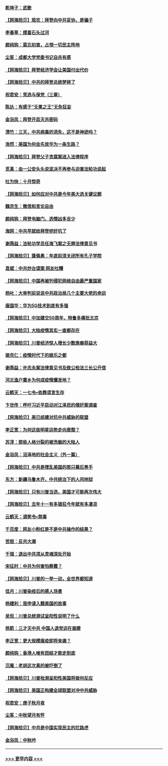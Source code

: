 #### [乾坤子：武歌](../pages/nsc993/n12493391.md?t=10222051) 
#### [【网海拾贝】班农：拜登向中共妥协，是骗子](../pages/nsc993/n12492877.md?t=10222051) 
#### [李春草：摸着石头过河](../pages/nsc993/n12491121.md?t=10222051) 
#### [颜纯钩：莫忘初衷，占领一切民主阵地](../pages/nsc993/n12490965.md?t=10222051) 
#### [尘客：成都大学党委书记自杀有感](../pages/nsc993/n12490950.md?t=10222051) 
#### [【网海拾贝】拜登经济学会让美国付出代价](../pages/nsc993/n12489662.md?t=10222051) 
#### [【网海拾贝】中共的拜登总统梦碎了](../pages/nsc993/n12487896.md?t=10222051) 
#### [祝君安：竞选与保党（三章）](../pages/nsc993/n12487258.md?t=10222051) 
#### [陈达：有感于“无冕之王”无免狂妄](../pages/nsc993/n12485133.md?t=10222051) 
#### [金浴凤：拜登开启灭共密码](../pages/nsc993/n12485125.md?t=10222051) 
#### [清竹：三天，中共病毒的消失，这不是神迹吗？](../pages/nsc993/n12485027.md?t=10222051) 
#### [浩然：美国为何会先放华为一条生路？](../pages/nsc993/n12484997.md?t=10222051) 
#### [【网海拾贝】拜登父子贪腐案进入法律程序](../pages/nsc993/n12484957.md?t=10222051) 
#### [觅真：由一公安头头说坚决不再参与迫害法轮功说起](../pages/nsc993/n12484212.md?t=10222051) 
#### [吐为快：十月惊奇](../pages/nsc993/n12484172.md?t=10222051) 
#### [【网海拾贝】如何应对中共是今年美大选关键议题](../pages/nsc993/n12483755.md?t=10222051) 
#### [魏京生：微信和言论自由](../pages/nsc993/n12483372.md?t=10222051) 
#### [颜纯钩：拜登电脑门，选情凶多吉少](../pages/nsc993/n12482666.md?t=10222051) 
#### [海网：中共早就给拜登挖好坑了](../pages/nsc993/n12482660.md?t=10222051) 
#### [谢燕益：法轮功学员任海飞案之无罪法律意见书](../pages/nsc993/n12482512.md?t=10222051) 
#### [【网海拾贝】蓬佩奥：年底前须关闭所有孔子学院](../pages/nsc993/n12482443.md?t=10222051) 
#### [袁斌：中共炒台谍案 网友吐糟](../pages/nsc993/n12481564.md?t=10222051) 
#### [【网海拾贝】中国再被列侵犯网络自由最严重国家](../pages/nsc993/n12479643.md?t=10222051) 
#### [杨叱：大审判前说说中共政治局几个主要大佬的命运](../pages/nsc993/n12477527.md?t=10222051) 
#### [唐国华：华为5G技术到底有多强](../pages/nsc993/n12477483.md?t=10222051) 
#### [【网海拾贝】中加建交50周年，特鲁多痛批北京](../pages/nsc993/n12476892.md?t=10222051) 
#### [【网海拾贝】大陆疫情其实一直都存在](../pages/nsc993/n12473948.md?t=10222051) 
#### [【网海拾贝】川普经济惊人增长少数族裔获益大](../pages/nsc993/n12471565.md?t=10222051) 
#### [骆克仁：疫情时代下的娱乐之都](../pages/nsc993/n12471312.md?t=10222051) 
#### [谢燕益：许志永案法律意见书及致公检法三长公开信](../pages/nsc993/n12470870.md?t=10222051) 
#### [河北渔户寨乡为何成疫情爆发地？](../pages/nsc993/n12464936.md?t=10222051) 
#### [云鹤天：一七令▪依靠谎言生存](../pages/nsc993/n12470034.md?t=10222051) 
#### [卞世传：呼吁习近平启动对江泽民的俄奸案调查](../pages/nsc993/n12469722.md?t=10222051) 
#### [【网海拾贝】美已组建对抗中共威胁的联盟](../pages/nsc993/n12469018.md?t=10222051) 
#### [李正宽：为何这些明星运势走向衰颓？](../pages/nsc993/n12468730.md?t=10222051) 
#### [苏淳：那些人格分裂的被洗脑的大陆人](../pages/nsc993/n12467858.md?t=10222051) 
#### [金浴凤：沼泽地的社会主义（外一篇）](../pages/nsc993/n12467792.md?t=10222051) 
#### [【网海拾贝】中共是搅乱美国的那只幕后黑手](../pages/nsc993/n12467700.md?t=10222051) 
#### [东方：新疆乌鲁木齐，中共统治下的人间地狱](../pages/nsc993/n12466075.md?t=10222051) 
#### [【网海拾贝】只有川普当选，美国才可能再次伟大](../pages/nsc993/n12466013.md?t=10222051) 
#### [【网海拾贝】去年十一有多猖狂今年就有多凄凉](../pages/nsc993/n12463649.md?t=10222051) 
#### [云鹤天：调笑令▪禁毒](../pages/nsc993/n12462975.md?t=10222051) 
#### [千百度：网友小粉红是不是中共操作的结果？](../pages/nsc993/n12461025.md?t=10222051) 
#### [苦胆：反共大潮](../pages/nsc993/n12459469.md?t=10222051) 
#### [千瑞：退出中共须从灵魂深处开始](../pages/nsc993/n12459437.md?t=10222051) 
#### [宋征时：中共为何害怕蔡霞？](../pages/nsc993/n12459097.md?t=10222051) 
#### [【网海拾贝】川普的一举一动，全世界都知道](../pages/nsc993/n12458825.md?t=10222051) 
#### [佳月：川普染疫后的感人场景](../pages/nsc993/n12456994.md?t=10222051) 
#### [杨建利：我申请入籍美国的故事](../pages/nsc993/n12455635.md?t=10222051) 
#### [吴侃：川普总统测试呈阳性说明了什么](../pages/nsc993/n12451869.md?t=10222051) 
#### [扬箭：三才灭中共 中国人退党迫在眉睫](../pages/nsc993/n12451842.md?t=10222051) 
#### [李正宽：更大规模瘟疫即将来袭？](../pages/nsc993/n12451455.md?t=10222051) 
#### [颜纯钩：香港人唯有团结才能走到底](../pages/nsc993/n12450870.md?t=10222051) 
#### [沉雁：老胡这次真的被吓倒了](../pages/nsc993/n12449796.md?t=10222051) 
#### [【网海拾贝】川普检测呈阳性美国将做何反应](../pages/nsc993/n12449042.md?t=10222051) 
#### [【网海拾贝】美国正构建全球联盟对冲中共威胁](../pages/nsc993/n12446580.md?t=10222051) 
#### [祝君安：庚子秋月夜](../pages/nsc993/n12445870.md?t=10222051) 
#### [尘客：中秋望月有怀](../pages/nsc993/n12444632.md?t=10222051) 
#### [【网海拾贝】中共是中国实现民主的拦路虎](../pages/nsc993/n12443573.md?t=10222051) 
#### [金浴凤：中秋吟](../pages/nsc993/n12441773.md?t=10222051) 

----
#### [ >>> 更早内容 <<< ](../indexes/nsc993-earlier.md)
